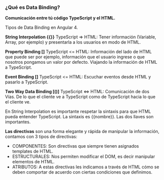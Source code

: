 ### ¿Qué es Data Binding?

**Comunicación entre tú código TypeScript y el HTML.**

Tipos de Data Binding en Angular 4.

**String Interpolation {{}}** TypeScript => HTML: Tener información (Variable, Array, por ejemplo) y presentarla a los usuarios en modo de HTML.

**Property Binding []** TypeScript <= HTML: Información del lado de HTML que puede ser por ejemplo, información que el usuario ingrese o que nosotros pongamos un valor por defecto. Viajando la información de HTML a TypeScript.

**Event Binding []** TypeScript <= HTML: Escuchar eventos desde HTML y pasarlo a TypeScript.

**Two Way Data Binding [()]** TypeScript <=> HTML: Comunicación de dos Vías. De lo que el cliente ve a TypeScript como de TypeScript hacia lo que el cliente ve.

En String Interpolation es importante respetar la sintaxis para que HTML pueda entender TypeScript. La sintaxis es {{nombre}}. Las dos llaves son importantes.

**Las directivas** son una forma elegante y rápida de manipular la información, contamos con 3 tipos de directivas:

+ COMPONENTES: Son directivas que siempre tienen asignados templates de HTML.
+ ESTRUCTURALES: Nos permiten modificar el DOM, es decir manipular elementos de HTML.
+ ATRIBUTOS: A estas directivas les indicamos a través de HTML cómo se deben comportar de acuerdo con ciertas condiciones que definimos.